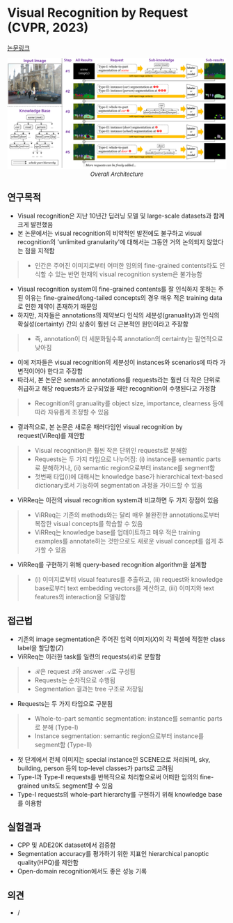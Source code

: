 # Visual Recognition by Request (CVPR, 2023)

[논문링크](https://openaccess.thecvf.com/content/CVPR2023/html/Tang_Visual_Recognition_by_Request_CVPR_2023_paper.html)

<p align="center">
    <img width="800" alt='fig1' src="./img/03_18_01.png?raw=true"></br>
    <em><font size=2>Overall Architecture</font></em>
</p>

## 연구목적
- Visual recognition은 지난 10년간 딥러닝 모델 및 large-scale datasets과 함께 크게 발전했음
- 본 논문에서는 visual recognition의 비약적인 발전에도 불구하고 visual recognition의 'unlimited granularity'에 대해서는 그동안 거의 논의되지 않았다는 점을 지적함
> - 인간은 주어진 이미지로부터 어떠한 임의의 fine-grained contents라도 인식할 수 있는 반면 현재의 visual recognition system은 불가능함
- Visual recognition system이 fine-grained contents를 잘 인식하지 못하는 주된 이유는 fine-grained/long-tailed concepts의 경우 매우 적은 training data로 인한 제약이 존재하기 때문임
- 하지만, 저자들은 annotations의 제약보다 인식의 세분성(granuality)과 인식의 확실성(certainty) 간의 상충이 훨씬 더 근본적인 원인이라고 주장함
> - 즉, annotation이 더 세분화될수록 annotation의 certainty는 필연적으로 낮아짐
- 이에 저자들은 visual recognition의 세분성이 instances와 scenarios에 따라 가변적이어야 한다고 주장함
- 따라서, 본 논문은 semantic annotations를 requests라는 훨씬 더 작은 단위로 취급하고 해당 requests가 요구되었을 때만 recognition이 수행된다고 가정함
> - Recognition의 granuality를 object size, importance, clearness 등에 따라 자유롭게 조정할 수 있음
- 결과적으로, 본 논문은 새로운 패러다임인 visual recognition by request(ViReq)를 제안함
> - Visual recognition은 훨씬 작은 단위인 requests로 분해함
> - Requests는 두 가지 타입으로 나누어짐: (i) instance를 semantic parts로 분해하거나, (ii) semantic region으로부터 instance를 segment함
> - 첫번째 타입(i)에 대해서는 knowledge base가 hierarchical text-based dictionary로서 기능하여 segmentation 과정을 가이드할 수 있음
- ViRReq는 이전의 visual recognition system과 비교하면 두 가지 장점이 있음
> - ViRReq는 기존의 methods와는 달리 매우 불완전한 annotations로부터 복잡한 visual concepts를 학습할 수 있음
> - ViRReq는 knowledge base를 업데이트하고 매우 적은 training examples를 annotate하는 것만으로도 새로운 visual concept를 쉽게 추가할 수 있음
- ViRReq를 구현하기 위해 query-based recognition algorithm을 설계함
> - (i) 이미지로부터 visual features를 추출하고, (ii) request와 knowledge base로부터 text embedding vectors를 계산하고, (iii) 이미지와 text features의 interaction을 모델링함

## 접근법
- 기존의 image segmentation은 주어진 입력 이미지($X$)의 각 픽셀에 적절한 class label을 할당함($Z$)
- ViRReq는 이러한 task를 일련의 requests($\mathcal{R}$)로 분할함
> - $\mathcal{R}$은 request $\mathcal{Q}$와 answer $\mathcal{A}$로 구성됨
> - Requests는 순차적으로 수행됨
> - Segmentation 결과는 tree 구조로 저장됨
- Requests는 두 가지 타입으로 구분됨
> - Whole-to-part semantic segmentation: instance를 semantic parts로 분해 (Type-I)
> - Instance segmentation: semantic region으로부터 instance를 segment함 (Type-II)
- 첫 단계에서 전체 이미지는 special instance인 SCENE으로 처리되며, sky, building, person 등의 top-level classes가 parts로 고려됨
- Type-I과 Type-II requests를 반복적으로 처리함으로써 어떠한 임의의 fine-grained units도 segment할 수 있음
- Type-I requests의 whole-part hierarchy를 구현하기 위해 knowledge base를 이용함

## 실험결과
- CPP 및 ADE20K dataset에서 검증함
- Segmentation accuracy를 평가하기 위한 지표인 hierarchical panoptic quality(HPQ)를 제안함
- Open-domain recognition에서도 좋은 성능 기록

## 의견
- / 